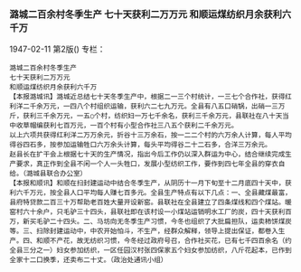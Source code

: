 ### 潞城二百余村冬季生产  七十天获利二万万元  和顺运煤纺织月余获利六千万

1947-02-11
第2版()
专栏：

    潞城二百余村冬季生产
    七十天获利二万万元
    和顺运煤纺织月余获利六千万
    【本报潞城讯】潞城近总结七十天冬季生产中，根据二一三个村统计，一三七个合作社，获得红利洋二千余万元，一四八个村组织运输，获利六二七九万元。全县有八五口硝锅，出硝一三万斤，获利三千余万元，一五○个村，纺织妇一万七千余名，获利三千余万元，县联社在八十天当中收草帽编获利七百万元，一百个村有小型合作社三八五个获利二千余万元。
    以上六项共获得红利洋二万万余元，折谷十三万余石，按一二二个村的六万余人计算，每人平均得谷四石多，按参加运输牲口六万余头计算，每头平均得谷二十二石多，合洋三万余元。
    赵县长在扩干会上根据七十天的生产情况，指出今后工作仍以深入群运为中心，结合继续完成生产要求，真正作到全县不闲一个人一头牲口，发展小型纺织工作，要作到四七年全县的穿衣自给。（潞城县联合办公室）
    【本报和顺讯】和顺在扫封建运动中结合冬季生产，从阴历十一月下旬至十二月底四十天中，获利六千万元，按全县人口平均每人赚七百多元。全县生产特点有以下几点：一、全县藏煤最富，县府特贷款二百三十万帮助老百姓大量开设新窑。县联社在全县建立了四条煤线和四个煤站。暖窑村六十余户，只毛驴三十四头，县联社即在该村设一小煤站运销明水工厂的炭，四十天获利百万，新买毛驴二十四头。二、马坊向无冬季生产习惯，今冬也组织了大批扁担队，运卖柿饼煤炭等。三、扫除封建运动中，中农开始怕斗，不生产，经群众解释，领导上提出保证，都卷入生产。四、和顺不产花，故无纺织习惯，今冬经过政府号召，合作社买花，已有七千四百余名（约全县三分之一）妇女参加纺织，一区任园汉村张四保家五个妇女参加纺织，八斤花起本，已作到全家十二口换季，还卖布二十丈。（政治处通讯小组）
